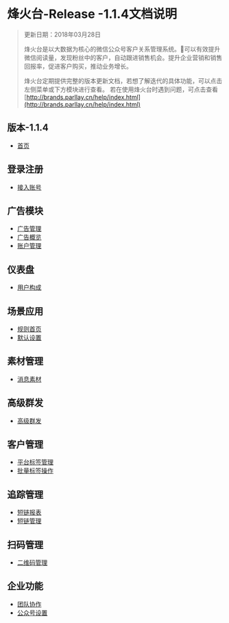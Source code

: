 # 烽火台-Release -1.1.4文档说明

> 更新日期：2018年03月28日
>
> 烽火台是以大数据为核心的微信公众号客户关系管理系统。可以有效提升微信阅读量，发现粉丝中的客户，自动跟进销售机会。提升企业营销和销售回报率，促进客户购买，推动业务增长。
>
> 烽火台定期提供完整的版本更新文档，若想了解迭代的具体功能，可以点击左侧菜单或下方模块进行查看。
> 若在使用烽火台时遇到问题，可点击查看
> [http://brands.parllay.cn/help/index.html](http://brands.parllay.cn/help/index.html)


## 版本-1.1.4

* [首页](README.md)

## 登录注册

* [接入账号](deng-lu-zhu-ce/jie-ru-zhang-hao.md)

## 广告模块

* [广告管理](guang-gao-mo-kuai/guang-gao-guan-li.md)
* [广告概览](guang-gao-mo-kuai/guang-gao-gai-lan.md)
* [账户管理](guang-gao-mo-kuai/zhang-hu-guan-li.md)

## 仪表盘

* [用户构成](yi-biao-pan/yong-hu-gou-cheng.md)

## 场景应用

* [规则首页](chang-jing-ying-yong/gui-ze-shou-ye.md)
* [默认设置](chang-jing-ying-yong/mo-ren-gui-ze.md)

## 素材管理

* [消息素材](su-cai-guan-li/xiao-xi-su-cai.md)

## 高级群发

* [高级群发](gao-ji-qun-fa/gao-ji-qun-fa.md)

## 客户管理

* [平台标签管理](ke-hu-guan-li/ping-tai-biao-qian-guan-li.md)
* [批量标签操作](ke-hu-guan-li/pi-liang-dao-ru-er-wei-ma.md)

## 追踪管理

* [短链报表](zhui-zong-guan-li/duan-lian-bao-biao.md)
* [短链管理](zhui-zong-guan-li/duan-lian-guan-li.md)

## 扫码管理

* [二维码管理](sao-ma-guan-li/er-wei-ma-guan-li.md)

## 企业功能

* [团队协作](qi-ye-gong-neng/tuan-dui-xie-zuo.md)
* [公众号设置](qi-ye-gong-neng/gong-zhong-hao-she-zhi.md)





